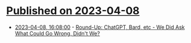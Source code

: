 # [Published on 2023-04-08](index.md)

* [2023-04-08, 16:08:00](https://soylentnews.org/article.pl?sid=23/04/07/1350259&from=rss) - [Round-Up: ChatGPT, Bard, etc - We Did Ask What Could Go Wrong, Didn't We?](https://soylentnews.org/article.pl?sid=23/04/07/1350259&from=rss)
